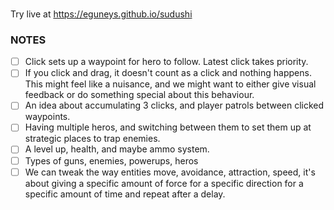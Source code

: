 ###

  Try live at https://eguneys.github.io/sudushi

### NOTES

- [ ] Click sets up a waypoint for hero to follow. Latest click takes priority. 
- [ ] If you click and drag, it doesn't count as a click and nothing happens. This might feel like a nuisance, and we might want to either give visual feedback or do something special about this behaviour.
- [ ] An idea about accumulating 3 clicks, and player patrols between clicked waypoints.
- [ ] Having multiple heros, and switching between them to set them up at strategic places to trap enemies.
- [ ] A level up, health, and maybe ammo system.
- [ ] Types of guns, enemies, powerups, heros
- [ ] We can tweak the way entities move, avoidance, attraction, speed, it's about giving a specific amount of force for a specific direction for a specific amount of time and repeat after a delay.
